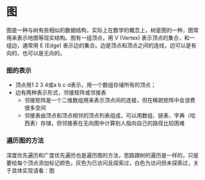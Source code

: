 # 图
图是一种与树有些相似的数据结构，实际上在数学的概念上，树是图的一种，图常用来表示地图等现实结构。图有一组顶点，用 V (Vertex) 表示顶点的集合，和一组边，通常用 E (Edge) 表示边的集合。边是顶点和顶点之间的连线，边可以是有向的，也可以是无向的。
### 图的表示
- 顶点用1 2 3 4或a b c d表示，用一个数组存储所有的顶点；
- 边有两种表示形式，邻接矩阵或邻接表
	- 邻接矩阵是一个二维数组用来表示顶点间的连接，但在稀疏矩阵中会浪费很多空间
	- 邻接表由顶点和顶点相邻的顶点列表组成，可以用数组、链表、字典（哈西表）存储，但邻接表在无向图中计算别人指向自己的路径比较困难
### 遍历图的方法
深度优先遍历和广度优先遍历也是遍历图的方法，思路跟树的遍历是一样的，只是要给每个顶点添加标记颜色，灰色为已访问且探索过，白色为访问但未探索过，关于具体实现请看：图

